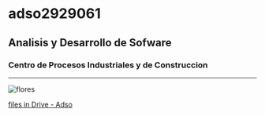 # adso2929061
## Analisis y Desarrollo de Sofware
### Centro de Procesos Industriales y de Construccion 
---
![flores](https://blogger.googleusercontent.com/img/b/R29vZ2xl/AVvXsEgUc8_svMBggr8BmDuPltWldiuOY4NVt3RjkBT-0_bSfdb1zNl93KXfaPLquR3F9PSkRO_e55fWTOeOt-ScYNt1txHqH6Cfob94VJRkclMr_bTX2K-5g5joDo71u3MQmjt9vf18wcdA7zs/s1600/Flores_Rosas-Rosadas_Paisaes-Naturales_01.jpg)

[files in Drive - Adso](http://tinyurl.com/4557t2vw)


